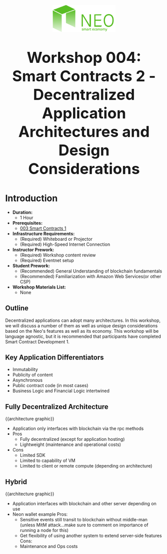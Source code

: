 <p align="center">
  <img 
    src="../assets/logo.svg" 
    width="200px"
    alt="Neo">
</p>

<p align="center" style="font-size: 48px;">
  <strong>Workshop 004: Smart Contracts 2 - Decentralized Application Architectures and Design Considerations</strong>
</p>

# Introduction
* <b>Duration:</b> 
	* 1 Hour
* <b>Prerequisites:</b> 
	* [003 Smart Contracts 1](../3_smart_contract_1/README.md)
* <b>Infrastructure Requirements:</b>
	* (Required) Whiteboard or Projector
	* (Required) High-Speed Internet Connection
* <b>Instructor Prework:</b>
	* (Required) Workshop content review
	* (Required) Eventnet setup
* <b>Student Prework:</b>
	* (Recommended) General Understanding of blockchain fundamentals
	* (Recommended) Familiarization with Amazon Web Services(or other CSP)
* <b>Workshop Materials List:</b>
	* None

## Outline
Decentralized applications can adopt many architectures. In this workshop, we will discuss a number of them as well as unique design considerations based on the Neo's features as well as its economy. This workshop will be language agnostic, but it is recommended that participants have completed Smart Contract Development 1.

## Key Application Differentiators
* Immutability
* Publicity of content
* Asynchronous
* Public contract code (in most cases)
* Business Logic and Financial Logic intertwined

## Fully Decentralized Architecture
{{architecture graphic}}
* Application only interfaces with blockchain via the rpc methods
* Pros
   * Fully decentralized (except for application hosting)
   * Lightweight (maintenance and operational costs)
* Cons
   * Limited SDK
   * Limited to capability of VM
   * Limited to client or remote compute (depending on architecture)

## Hybrid
{{architecture graphic}}
* Application interfaces with blockchain and other server depending on use
* Neon wallet example
Pros:
   * Sensitive events still transit to blockchain without middle-man (unless MitM attack...make sure to comment on importance of running a node for this)
   * Get flexibility of using another system to extend server-side features
Cons:
   * Maintenance and Ops costs
